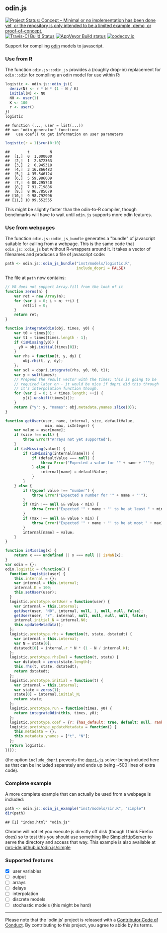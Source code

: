 ## odin.js

[![Project Status: Concept – Minimal or no implementation has been done yet, or the repository is only intended to be a limited example, demo, or proof-of-concept.](https://www.repostatus.org/badges/latest/concept.svg)](https://www.repostatus.org/#concept)
[![Travis-CI Build Status](https://travis-ci.org/mrc-ide/odin.js.svg?branch=master)](https://travis-ci.org/mrc-ide/odin.js)
[![AppVeyor Build status](https://ci.appveyor.com/api/projects/status/7o66jpuibiy6havb?svg=true)](https://ci.appveyor.com/project/richfitz/odin-js)
[![codecov.io](https://codecov.io/github/mrc-ide/odin.js/coverage.svg?branch=master)](https://codecov.io/github/mrc-ide/odin.js?branch=master)



Support for compiling [odin](https://github.com/mrc-ide/odin) models to javascript.

### Use from R

The function `odin.js::odin_js` provides a (roughly drop-in) replacement for `odin::odin` for compiling an odin model for use within R:


```r
logistic <- odin.js::odin_js({
  deriv(N) <- r * N * (1 - N / K)
  initial(N) <- N0
  N0 <- user(1)
  K <- 100
  r <- user()
})
logistic
```

```
## function (..., user = list(...))
## <an 'odin_generator' function>
##   use coef() to get information on user parameters
```

```r
logistic(r = 1)$run(0:10)
```

```
##        t         N
##  [1,]  0  1.000000
##  [2,]  1  2.672363
##  [3,]  2  6.945318
##  [4,]  3 16.866483
##  [5,]  4 35.546124
##  [6,]  5 59.986009
##  [7,]  6 80.295740
##  [8,]  7 91.719886
##  [9,]  8 96.785679
## [10,]  9 98.792996
## [11,] 10 99.552555
```

This might be slightly faster than the odin-to-R compiler, though benchmarks will have to wait until `odin.js` supports more odin features.

### Use from webpages

The function `odin.js::odin_js_bundle` generates a "bundle" of javascript suitable for calling from a webpage.  This is the same code that `odin.js::odin_js` but without R-wrappers around it.  It takes a vector of filenames and produces a file of javascript code:


```r
path <- odin.js::odin_js_bundle("inst/models/logistic.R",
                                include_dopri = FALSE)
```

The file at `path` now contains:

```js
// V8 does not support Array.fill from the look of it
function zeros(n) {
    var ret = new Array(n);
    for (var i = 0; i < n; ++i) {
        ret[i] = 0;
    }
    return ret;
}

function integrateOdin(obj, times, y0) {
    var t0 = times[0];
    var t1 = times[times.length - 1];
    if (isMissing(y0)) {
      y0 = obj.initial(times[0]);
    }
    var rhs = function(t, y, dy) {
        obj.rhs(t, y, dy);
    };
    var sol = dopri.integrate(rhs, y0, t0, t1);
    var y = sol(times);
    // Prepend the result vector with the times; this is going to be
    // required later on - it would be nice if dopri did this through
    // it's interpolation function though.
    for (var i = 0; i < times.length; ++i) {
        y[i].unshift(times[i]);
    }
    return {"y": y, "names": obj.metadata.ynames.slice(0)};
}

function getUser(user, name, internal, size, defaultValue,
                  min, max, isInteger) {
    var value = user[name];
    if (size !== null) {
        throw Error("Arrays not yet supported");
    }
    if (isMissing(value)) {
        if (isMissing(internal[name])) {
            if (defaultValue === null) {
                throw Error("Expected a value for '" + name + "'");
            } else {
                internal[name] = defaultValue;
            }
        }
    } else {
        if (typeof value !== "number") {
            throw Error("Expected a number for '" + name + "'");
        }
        if (min !== null && value < min) {
            throw Error("Expected '" + name + "' to be at least " + min);
        }
        if (max !== null && value > min) {
            throw Error("Expected '" + name + "' to be at most " + max);
        }
        internal[name] = value;
    }
}

function isMissing(x) {
    return x === undefined || x === null || isNaN(x);
}
var odin = {};
odin.logistic = (function() {
  function logistic(user) {
    this.internal = {};
    var internal = this.internal;
    internal.K = 100;
    this.setUser(user);
  }
  logistic.prototype.setUser = function(user) {
    var internal = this.internal;
    getUser(user, "N0", internal, null, 1, null, null, false);
    getUser(user, "r", internal, null, null, null, null, false);
    internal.initial_N = internal.N0;
    this.updateMetadata();
  };
  logistic.prototype.rhs = function(t, state, dstatedt) {
    var internal = this.internal;
    var N = state[0];
    dstatedt[0] = internal.r * N * (1 - N / internal.K);
  };
  logistic.prototype.rhsEval = function(t, state) {
    var dstatedt = zeros(state.length);
    this.rhs(t, state, dstatedt);
    return dstatedt;
  };
  logistic.prototype.initial = function(t) {
    var internal = this.internal;
    var state = zeros(1);
    state[0] = internal.initial_N;
    return state;
  };
  logistic.prototype.run = function(times, y0) {
    return integrateOdin(this, times, y0);
  };
  logistic.prototype.coef = {r: {has_default: true, default: null, rank: 0, min: -Infinity, max: Infinity, integer: false}, N0: {has_default: false, default: 1, rank: 0, min: -Infinity, max: Infinity, integer: false}};
  logistic.prototype.updateMetadata = function() {
    this.metadata = {};
    this.metadata.ynames = ["t", "N"];
  };
  return logistic;
}());
```

(the option `include_dopri` prevents the [`dopri-js`](https://github.com/mrc-ide/dopri-js) solver being included here as that can be included separately and ends up being ~500 lines of extra code).

### Complete example

A more complete example that can actually be used from a webpage is included:


```r
path <- odin.js::odin_js_example("inst/models/sir.R", "simple")
dir(path)
```

```
## [1] "index.html" "odin.js"
```

Chrome will not let you execute js directly off disk (though I think Firefox does) so to test this you should use something like [SimpleHttpServer](https://docs.python.org/2/library/simplehttpserver.html) to serve the directory and access that way.  This example is also available at [mrc-ide.github.io/odin.js/simple](https://mrc-ide.github.io/odin.js/simple)

### Supported features

- [x] user variables
- [ ] output
- [ ] arrays
- [ ] delays
- [ ] interpolation
- [ ] discrete models
- [ ] stochastic models (this might be hard)

---

Please note that the 'odin.js' project is released with a [Contributor Code of Conduct](CODE_OF_CONDUCT.md). By contributing to this project, you agree to abide by its terms.

